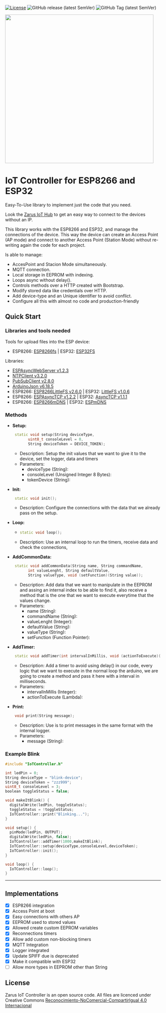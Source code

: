 [![License](https://img.shields.io/badge/license-CC%20BY--NC--SA%204.0-green)](https://creativecommons.org/licenses/by-nc-sa/4.0/deed.es)
![GitHub release (latest SemVer)](https://img.shields.io/github/v/release/AndresDuran53/zarus-red-controller?sort=semver)
![GitHub Tag (latest SemVer)](https://img.shields.io/github/v/tag/AndresDuran53/zarus-red-controller?sort=semver)

<img  width="480" src="https://raw.githubusercontent.com/AndresDuran53/zarus-red-controller/master/banner.png">

# IoT Controller for ESP8266 and ESP32
Easy-To-Use library to implement just the code that you need.

Look the [Zarus IoT Hub](https://github.com/AndresDuran53/zarus-iot-app) to get an easy way to connect to the devices without an IP.

This library works with the ESP8266 and ESP32, and manage the connections of the device. This way the device can create an Access Point (AP mode) and connect to another Access Point (Station Mode) without re-writing again the code for each project.

Is able to manage:
* AccesPoint and Stacion Mode simultaneously.
* MQTT connection.
* Local storage in EEPROM with indexing.
* Loops async without delay().
* Controls methods over a HTTP created with Bootstrap.
* Modify stored data like credentials over HTTP.
* Add device-type and an Unique identifier to avoid conflict.
* Configure all this with almost no code and production-friendly

## Quick Start
### Libraries and tools needed
Tools for upload files into the ESP device:
* ESP8266: [ESP8266fs](https://github.com/esp8266/arduino-esp8266fs-plugin/releases) | ESP32: [ESP32FS](https://github.com/me-no-dev/arduino-esp32fs-plugin/releases)

Libraries:
* [ESPAsyncWebServer v1.2.3](https://github.com/me-no-dev/ESPAsyncWebServer)
* [NTPClient v3.2.0](https://github.com/arduino-libraries/NTPClient)
* [PubSubClient v2.8.0](https://github.com/knolleary/pubsubclient)
* [ArduinoJson v6.18.5](https://arduinojson.org/?utm_source=meta&utm_medium=library.properties)
* ESP8266: [ESP8266LittleFS v2.6.0](https://github.com/esp8266/arduino-esp8266fs-plugin/) | ESP32: [LittleFS v1.0.6](https://github.com/lorol/LITTLEFS)
* ESP8266: [ESPAsyncTCP v1.2.2](https://github.com/me-no-dev/ESPAsyncTCP) | ESP32: [AsyncTCP v1.1.1](https://github.com/me-no-dev/AsyncTCP)
* ESP8266: [ESP8266mDNS](https://github.com/esp8266/Arduino/tree/master/libraries/ESP8266mDNS) | ESP32: [ESPmDNS](https://github.com/espressif/arduino-esp32)

### Methods

* **Setup:**
   ```C++
    static void setup(String deviceType,
          uint8_t consoleLevel = 0,
          String deviceToken = DEVICE_TOKEN);
    ```
  * Description:
  Setup the init values that we want to give it to the device, set the logger, data and timers
  * Parameters:
    * deviceType (String):
    * consoleLevel (Unsigned Integer 8 Bytes):
    * tokenDevice (String):

* **Init:**
   ```C++
    static void init();
    ```
  * Description:
  Configure the connections with the data that we already pass on the setup.

* **Loop:**
  * ```C++
    static void loop();
    ```
  * Description:
  Use an internal loop to run the timers, receive data and check the connections,

* **AddCommonData:**
   ```C++
    static void addCommonData(String name, String commandName,
          int valueLenght, String defaultValue,
          String valueType, void (setFunction)(String value));
    ```
  * Description:
  Add data that we want to manipulate in the EEPROM and assing an internal index to be able to find it, also receive a method that is the one that we want to execute everytime that the values change.
  * Parameters:
    * name (String):
    * commandName (String):
    * valueLenght (Integer):
    * defaultValue (String):
    * valueType (String):
    * setFunction (Function Pointer):

* **AddTimer:**
   ```C++
    static void addTimer(int intervalInMillis, void (actionToExecute)());
    ```
  * Description:
  Add a timer to avoid using delay() in our code, every logic that we want to execute in the normal loop the arduino, we are going to create a method and pass it here with a interval in milliseconds.
  * Parameters:
    * intervalInMillis (Integer):
    * actionToExecute (Lambda):

* **Print:**
   ```C++
    void print(String message);
    ```
  * Description:
  Use is to print messages in the same format with the internal logger.
  * Parameters:
    * message (String):



### Example Blink

```C++
#include "IoTController.h"

int ledPin = 0;
String deviceType = "blink-device";
String deviceToken = "zzz999";
uint8_t consoleLevel = 3;
boolean toggleStatus = false;

void makeItBlink() {
  digitalWrite(ledPin, toggleStatus);
  toggleStatus = !toggleStatus;
  IoTController::print("Blinking...");
}

void setup() {
  pinMode(ledPin, OUTPUT);
  digitalWrite(ledPin, false);
  IoTController::addTimer(1000,makeItBlink);
  IoTController::setup(deviceType,consoleLevel,deviceToken);
  IoTController::init();
}

void loop() {
  IoTController::loop();
}
```

----

## Implementations
- [x] ESP8266 integration
- [x] Access Point at boot
- [x] Easy connections with others AP
- [x] EEPROM used to stored values
- [x] Allowed create custom EEPROM variables
- [x] Reconnections timers
- [x] Allow add custom non-blocking timers
- [x] MQTT Integration
- [x] Logger integrated
- [x] Update SPIFF due is deprecated
- [x] Make it compatible with ESP32
- [ ] Allow more types in EEPROM other than String

## License
Zarus IoT Controller is an open source code. All files are licenced under Creative Commons [Reconocimiento-NoComercial-CompartirIgual 4.0 Internacional](https://creativecommons.org/licenses/by-nc-sa/4.0/deed.es)
